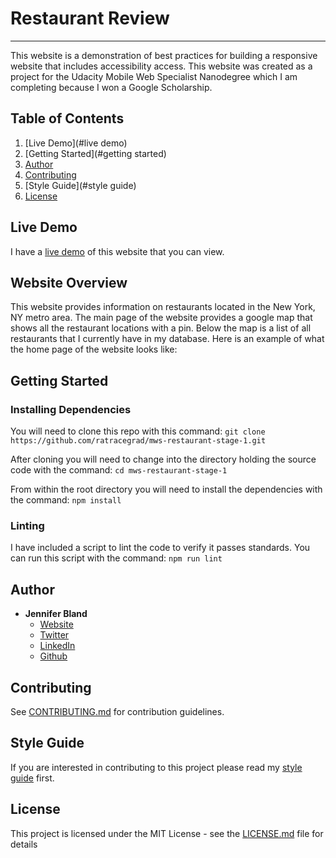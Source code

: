 # Restaurant Review
---

This website is a demonstration of best practices for building a responsive website that includes
accessibility access. This website was created as a project for the Udacity Mobile Web Specialist Nanodegree
which I am completing because I won a Google Scholarship.

## Table of Contents

1. [Live Demo](#live demo)
1. [Getting Started](#getting started)
1. [Author](#author)
1. [Contributing](#contributing)
1. [Style Guide](#style guide)
1. [License](#license)

## Live Demo
I have a [live demo](https://restaurant-reviews-jb.firebaseapp.com/) of this website that you can view.

## Website Overview
This website provides information on restaurants located in the New York, NY metro area.
The main page of the website provides a google map that shows all the restaurant locations with a pin. Below
the map is a list of all restaurants that I currently have in my database.
Here is an example of what the home page of the website looks like:


## Getting Started

### Installing Dependencies

You will need to clone this repo with this command:
```git clone https://github.com/ratracegrad/mws-restaurant-stage-1.git```

After cloning you will need to change into the directory holding the source code with the command:
```cd mws-restaurant-stage-1```

From within the root directory you will need to install the dependencies with the command:
```npm install```

### Linting
I have included a script to lint the code to verify it passes standards. You can run this script with the command:
```npm run lint``` 

## Author
* **Jennifer Bland** 
    * [Website](https://www.jenniferbland.com)
    * [Twitter](https://twitter.com/ratracegrad)
    * [LinkedIn](https://www.linkedin.com/in/ratracegrad/)
    * [Github](https://github.com/ratracegrad)

## Contributing
See [CONTRIBUTING.md](CONTRIBUTING.md) for contribution guidelines.

## Style Guide
If you are interested in contributing to this project please read my [style guide](STYLE-GUIDE.md) first.

## License
This project is licensed under the MIT License - see the [LICENSE.md](LICENSE.md) file for details
